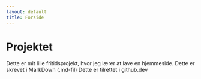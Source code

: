 ```yaml
---
layout: default
title: Forside
---
```

# Projektet
Dette er mit lille fritidsprojekt, hvor jeg lærer at lave en hjemmeside.
Dette er skrevet i MarkDown (.md-fil)
Dette er tilrettet i github.dev
# 
